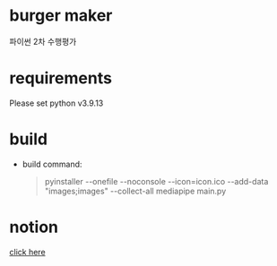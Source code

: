 # burger maker
파이썬 2차 수행평가

# requirements
Please set python v3.9.13

# build
- build command:
   > pyinstaller --onefile --noconsole --icon=icon.ico --add-data "images;images" --collect-all mediapipe main.py

# notion
[click here](https://longing-pancake-77b.notion.site/2-burger-maker-2068e05d2aa9803096d7dda1626ea8aa)
